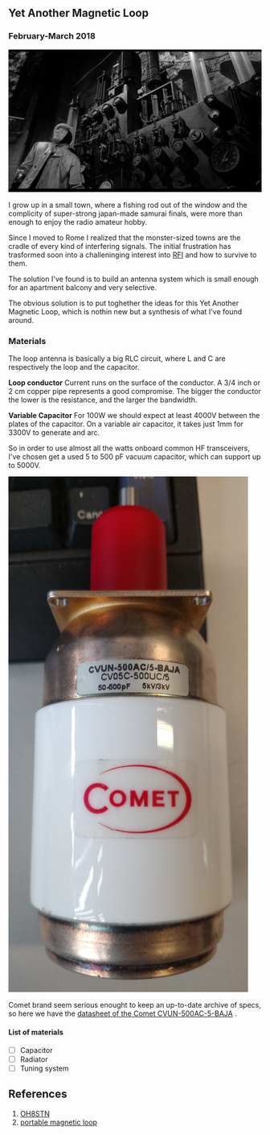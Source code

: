 ## Yet Another Magnetic Loop
### February-March 2018

![Young Frankenstein](../../images/youngfrankenstein.jpg)

I grow up in a small town, where a fishing rod out of the window and the complicity of super-strong japan-made samurai finals, were more than enough to enjoy the radio amateur hobby.

Since I moved to Rome I realized that the monster-sized towns are the cradle of every kind of interfering signals.  The initial frustration has trasformed soon into a challeninging interest into [RFI](https://en.wikipedia.org/wiki/Electromagnetic_interference) and how to survive to them.

The solution I've found is to build an antenna system which is small enough for an apartment balcony and very selective.

The obvious solution is to put toghether the ideas for this Yet Another Magnetic Loop, which is nothin new but a synthesis of what I've found around.


### Materials

The loop antenna is basically a big RLC circuit, where L and C are respectively the loop and the capacitor.

__Loop conductor__ Current runs on the surface of the conductor.  A 3/4 inch or 2 cm copper pipe represents a good compromise.  The bigger the conductor the lower is the resistance, and the larger the bandwidth. 

__Variable Capacitor__ For 100W we should expect at least 4000V between the plates of the capacitor.  On a variable air capacitor, it takes just 1mm for 3300V to generate and arc.

So in order to use almost all the watts onboard common HF transceivers, I've chosen get a used 5 to 500 pF vacuum capacitor, which can support up to 5000V.

![Comet CVUN-500AC-5-BAJA variable capacitor](images/CVUN-500AC-5-BAJA.jpg?v=4&s=200)

Comet brand seem serious enought to keep an up-to-date archive of specs, so here we have the [datasheet of the Comet CVUN-500AC-5-BAJA](docs/CVUN-500AC-5-BAJA.pdf) .


#### List of materials

- [ ] Capacitor
- [ ] Radiator
- [ ] Tuning system

## References

1. [OH8STN](https://oh8stn.org/)
2. [portable magnetic loop ](https://oh8stn.org/blog/2017/02/09/diy-man-portable-magnetic-loop-antenna/)



